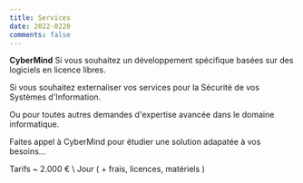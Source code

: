 ```yaml
---
title: Services
date: 2022-0220
comments: false
---
```


**CyberMind**
Si vous souhaitez un développement spécifique basées sur des logiciels en licence libres.

Si vous souhaitez externaliser vos services pour la Sécurité de vos Systèmes d'Information.

Ou pour toutes autres demandes d'expertise avancée dans le domaine informatique.

Faites appel à CyberMind pour étudier une solution adapatée à vos besoins...

Tarifs ~ 2.000 € \ Jour ( + frais, licences, matériels )
